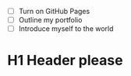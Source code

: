 - [ ] Turn on GitHub Pages
- [ ] Outline my portfolio
- [ ] Introduce myself to the world
# <H1> H1 Header please
